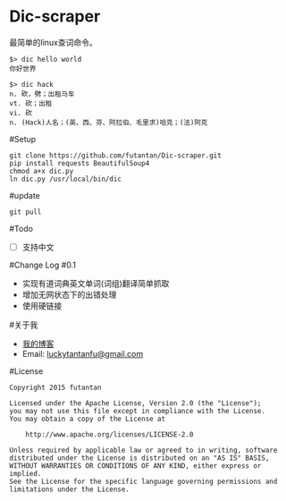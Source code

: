 # Dic-scraper

最简单的linux查词命令。

```
$> dic hello world
你好世界
```

```
$> dic hack
n. 砍，劈；出租马车
vt. 砍；出租
vi. 砍
n. (Hack)人名；(英、西、芬、阿拉伯、毛里求)哈克；(法)阿克
```

#Setup
```
git clone https://github.com/futantan/Dic-scraper.git
pip install requests BeautifulSoup4
chmod a+x dic.py
ln dic.py /usr/local/bin/dic
```

#update
```
git pull
```

#Todo
- [ ] 支持中文

#Change Log
#0.1
- 实现有道词典英文单词(词组)翻译简单抓取
- 增加无网状态下的出错处理
- 使用硬链接


#关于我
- [我的博客](http://www.futantan.com)
- Email: [luckytantanfu@gmail.com](mailto:luckytantanfu@gmail.com)

#License
```
Copyright 2015 futantan

Licensed under the Apache License, Version 2.0 (the "License");
you may not use this file except in compliance with the License.
You may obtain a copy of the License at

    http://www.apache.org/licenses/LICENSE-2.0

Unless required by applicable law or agreed to in writing, software
distributed under the License is distributed on an "AS IS" BASIS,
WITHOUT WARRANTIES OR CONDITIONS OF ANY KIND, either express or implied.
See the License for the specific language governing permissions and
limitations under the License.
```
